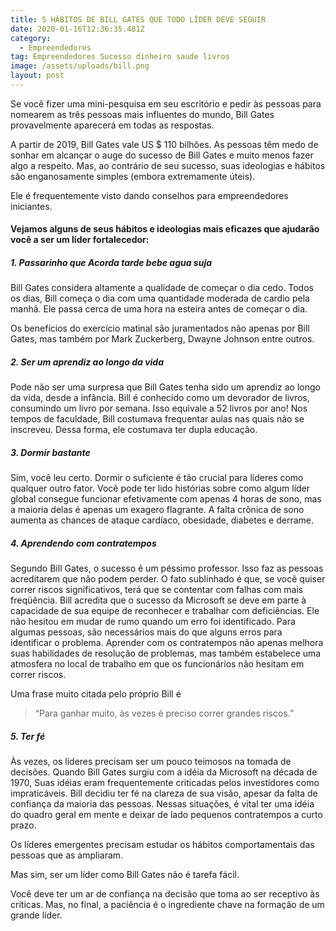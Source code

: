 ```yaml
---
title: 5 HÁBITOS DE BILL GATES QUE TODO LÍDER DEVE SEGUIR
date: 2020-01-16T12:36:35.481Z
category:
  - Empreendedores
tag: Empreendedores Sucesso dinheiro saude livros
image: /assets/uploads/bill.png
layout: post
---
```

Se você fizer uma mini-pesquisa em seu escritório e pedir às pessoas para nomearem as três pessoas mais influentes do mundo, Bill Gates provavelmente aparecerá em todas as respostas.

A partir de 2019, Bill Gates vale US $ 110 bilhões. As pessoas têm medo de sonhar em alcançar o auge do sucesso de Bill Gates e muito menos fazer algo a respeito. Mas, ao contrário de seu sucesso, suas ideologias e hábitos são enganosamente simples (embora extremamente úteis).

Ele é frequentemente visto dando conselhos para empreendedores iniciantes.

#### Vejamos alguns de seus hábitos e ideologias mais eficazes que ajudarão você a ser um líder fortalecedor:

##### 1. Passarinho que Acorda tarde bebe agua suja

Bill Gates considera altamente a qualidade de começar o dia cedo. Todos os dias, Bill começa o dia com uma quantidade moderada de cardio pela manhã. Ele passa cerca de uma hora na esteira antes de começar o dia.

Os benefícios do exercício matinal são juramentados não apenas por Bill Gates, mas também por Mark Zuckerberg, Dwayne Johnson entre outros.

##### 2. Ser um aprendiz ao longo da vida

Pode não ser uma surpresa que Bill Gates tenha sido um aprendiz ao longo da vida, desde a infância. Bill é conhecido como um devorador de livros, consumindo um livro por semana. Isso equivale a 52 livros por ano! Nos tempos de faculdade, Bill costumava frequentar aulas nas quais não se inscreveu. Dessa forma, ele costumava ter dupla educação.

##### 3. Dormir bastante

Sim, você leu certo. Dormir o suficiente é tão crucial para líderes como qualquer outro fator. Você pode ter lido histórias sobre como algum líder global consegue funcionar efetivamente com apenas 4 horas de sono, mas a maioria delas é apenas um exagero flagrante. A falta crônica de sono aumenta as chances de ataque cardíaco, obesidade, diabetes e derrame.

##### 4. Aprendendo com contratempos

Segundo Bill Gates, o sucesso é um péssimo professor. Isso faz as pessoas acreditarem que não podem perder. O fato sublinhado é que, se você quiser correr riscos significativos, terá que se contentar com falhas com mais freqüência. Bill acredita que o sucesso da Microsoft se deve em parte à capacidade de sua equipe de reconhecer e trabalhar com deficiências. Ele não hesitou em mudar de rumo quando um erro foi identificado. Para algumas pessoas, são necessários mais do que alguns erros para identificar o problema. Aprender com os contratempos não apenas melhora suas habilidades de resolução de problemas, mas também estabelece uma atmosfera no local de trabalho em que os funcionários não hesitam em correr riscos.

Uma frase muito citada pelo próprio Bill é

> “Para ganhar muito, às vezes é preciso correr grandes riscos.”



##### 5. Ter fé

Às vezes, os líderes precisam ser um pouco teimosos na tomada de decisões. Quando Bill Gates surgiu com a idéia da Microsoft na década de 1970, Suas idéias eram frequentemente criticadas pelos investidores como impraticáveis. Bill decidiu ter fé na clareza de sua visão, apesar da falta de confiança da maioria das pessoas. Nessas situações, é vital ter uma idéia do quadro geral em mente e deixar de lado pequenos contratempos a curto prazo.

Os líderes emergentes precisam estudar os hábitos comportamentais das pessoas que as ampliaram.

Mas sim, ser um líder como Bill Gates não é tarefa fácil.

Você deve ter um ar de confiança na decisão que toma ao ser receptivo às críticas. Mas, no final, a paciência é o ingrediente chave na formação de um grande líder.
